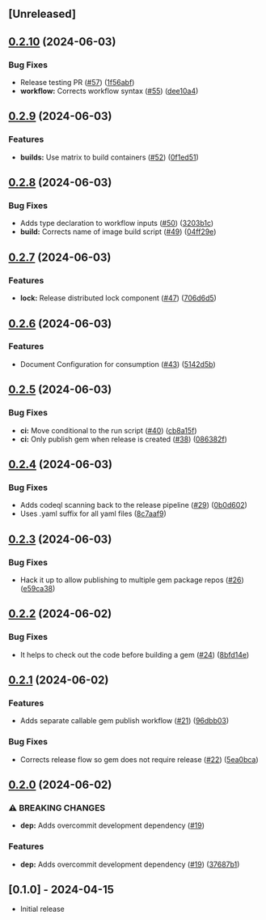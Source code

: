 ## [Unreleased]

## [0.2.10](https://github.com/rubyists/dapr-ruby-client/compare/v0.2.9...v0.2.10) (2024-06-03)


### Bug Fixes

* Release testing PR ([#57](https://github.com/rubyists/dapr-ruby-client/issues/57)) ([1f56abf](https://github.com/rubyists/dapr-ruby-client/commit/1f56abfb350c8d4886fcc2a2fd7183b2f6456d35))
* **workflow:** Corrects workflow syntax ([#55](https://github.com/rubyists/dapr-ruby-client/issues/55)) ([dee10a4](https://github.com/rubyists/dapr-ruby-client/commit/dee10a4a9475f73b1b52bbc0408564c05bc83ab8))

## [0.2.9](https://github.com/rubyists/dapr-ruby-client/compare/v0.2.8...v0.2.9) (2024-06-03)


### Features

* **builds:** Use matrix to build containers ([#52](https://github.com/rubyists/dapr-ruby-client/issues/52)) ([0f1ed51](https://github.com/rubyists/dapr-ruby-client/commit/0f1ed510984806b08a6c267ad36c4f8fca6478f8))

## [0.2.8](https://github.com/rubyists/dapr-ruby-client/compare/v0.2.7...v0.2.8) (2024-06-03)


### Bug Fixes

* Adds type declaration to workflow inputs ([#50](https://github.com/rubyists/dapr-ruby-client/issues/50)) ([3203b1c](https://github.com/rubyists/dapr-ruby-client/commit/3203b1cfa383f58b61a7fc00f57bbd007c1ff494))
* **build:** Corrects name of image build script ([#49](https://github.com/rubyists/dapr-ruby-client/issues/49)) ([04ff29e](https://github.com/rubyists/dapr-ruby-client/commit/04ff29e5812ac5986f3ec01b10300c566d12979c))

## [0.2.7](https://github.com/rubyists/dapr-ruby-client/compare/v0.2.6...v0.2.7) (2024-06-03)


### Features

* **lock:** Release distributed lock component ([#47](https://github.com/rubyists/dapr-ruby-client/issues/47)) ([706d6d5](https://github.com/rubyists/dapr-ruby-client/commit/706d6d58e93c70a25db56ae8bf94975e36963509))

## [0.2.6](https://github.com/rubyists/dapr-ruby-client/compare/v0.2.5...v0.2.6) (2024-06-03)


### Features

* Document Configuration for consumption ([#43](https://github.com/rubyists/dapr-ruby-client/issues/43)) ([5142d5b](https://github.com/rubyists/dapr-ruby-client/commit/5142d5bc85a2c4aa5da18aa91897569118d645df))

## [0.2.5](https://github.com/rubyists/dapr-ruby-client/compare/v0.2.4...v0.2.5) (2024-06-03)


### Bug Fixes

* **ci:** Move conditional to the run script ([#40](https://github.com/rubyists/dapr-ruby-client/issues/40)) ([cb8a15f](https://github.com/rubyists/dapr-ruby-client/commit/cb8a15f60d55928258c832005607a0368ba84b40))
* **ci:** Only publish gem when release is created ([#38](https://github.com/rubyists/dapr-ruby-client/issues/38)) ([086382f](https://github.com/rubyists/dapr-ruby-client/commit/086382fbd368088ca6d3e590dc9daaeb2684bf42))

## [0.2.4](https://github.com/rubyists/dapr-ruby-client/compare/v0.2.3...v0.2.4) (2024-06-03)


### Bug Fixes

* Adds codeql scanning back to the release pipeline ([#29](https://github.com/rubyists/dapr-ruby-client/issues/29)) ([0b0d602](https://github.com/rubyists/dapr-ruby-client/commit/0b0d602db68dd8bf6583552a2e7d92276135be8f))
* Uses .yaml suffix for all yaml files ([8c7aaf9](https://github.com/rubyists/dapr-ruby-client/commit/8c7aaf98eeb5d9eb6d7a74bf0fb574654e150a83))

## [0.2.3](https://github.com/rubyists/dapr-ruby-client/compare/v0.2.2...v0.2.3) (2024-06-03)


### Bug Fixes

* Hack it up to allow publishing to multiple gem package repos ([#26](https://github.com/rubyists/dapr-ruby-client/issues/26)) ([e59ca38](https://github.com/rubyists/dapr-ruby-client/commit/e59ca38bf2aee9950ef84bd57548f0f3d81c402d))

## [0.2.2](https://github.com/rubyists/dapr-ruby-client/compare/v0.2.1...v0.2.2) (2024-06-02)


### Bug Fixes

* It helps to check out the code before building a gem ([#24](https://github.com/rubyists/dapr-ruby-client/issues/24)) ([8bfd14e](https://github.com/rubyists/dapr-ruby-client/commit/8bfd14eee9b548916afe028fc19a4c1a6088ec78))

## [0.2.1](https://github.com/rubyists/dapr-ruby-client/compare/v0.2.0...v0.2.1) (2024-06-02)


### Features

* Adds separate callable gem publish workflow ([#21](https://github.com/rubyists/dapr-ruby-client/issues/21)) ([96dbb03](https://github.com/rubyists/dapr-ruby-client/commit/96dbb034fcc2fdc8e6a51bba92250eeffe5e7630))


### Bug Fixes

* Corrects release flow so gem does not require release ([#22](https://github.com/rubyists/dapr-ruby-client/issues/22)) ([5ea0bca](https://github.com/rubyists/dapr-ruby-client/commit/5ea0bca485f94204e468ac425d3dd0619088dacb))

## [0.2.0](https://github.com/rubyists/dapr-ruby-client/compare/v0.1.27...v0.2.0) (2024-06-02)


### ⚠ BREAKING CHANGES

* **dep:** Adds overcommit development dependency ([#19](https://github.com/rubyists/dapr-ruby-client/issues/19))

### Features

* **dep:** Adds overcommit development dependency ([#19](https://github.com/rubyists/dapr-ruby-client/issues/19)) ([37687b1](https://github.com/rubyists/dapr-ruby-client/commit/37687b197c61374613b8a88f7996a1adb1980bd1))

## [0.1.0] - 2024-04-15

- Initial release
